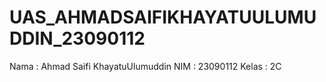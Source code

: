 # UAS_AHMADSAIFIKHAYATUULUMUDDIN_23090112
Nama : Ahmad Saifi KhayatuUlumuddin
NIM : 23090112
Kelas : 2C
